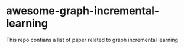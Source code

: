 # awesome-graph-incremental-learning
This repo contians a list of paper related to graph incremental learning
